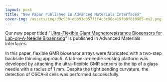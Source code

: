 ```yaml
---
layout: post
title: "New Paper Published in Advanced Materials Interfaces"
cover-img: /assets/img/d9c93b_ebb93e057f1f4c3c90e415fb0f810985~mv2.png
---
```

Our new paper titled "[Ultra-Flexible Giant Magnetoresistance Biosensors for Lab-on-A-Needle Biosensing](https://onlinelibrary.wiley.com/doi/10.1002/admi.202201417)" is published in Advanced Materials Interfaces.

In this paper, flexible GMR biosensor arrays were fabricated with a two-step backside thinning approach. A lab-on-a-needle sensing platform was developed by attaching the ultra-flexible GMR sensors to the tip of a glass needle with a radius of 1 mm. Despite the tight bending curvature, the detection of OSCA-8 cells was performed successfully.
